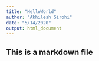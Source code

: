 ```yaml
---
title: "HelloWorld"
author: "Akhilesh Sirohi"
date: "5/14/2020"
output: html_document
---
```


## This is a markdown file
